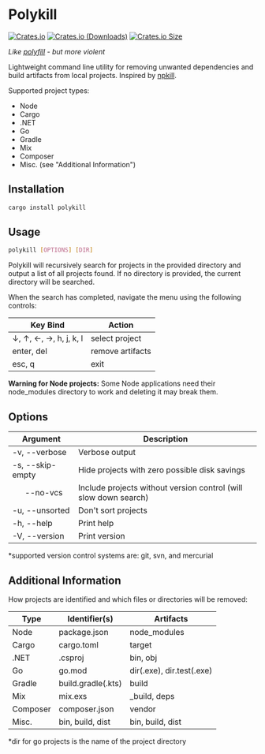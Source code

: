 # Polykill

[![Crates.io](https://img.shields.io/crates/v/polykill?style=flat-square&color=peru)](https://crates.io/crates/polykill)
[![Crates.io (Downloads)](https://img.shields.io/crates/d/polykill?style=flat-square&color=mediumseagreen)](https://crates.io/crates/polykill)
[![Crates.io Size](https://img.shields.io/crates/size/polykill?style=flat-square&color=steelblue)](https://crates.io/crates/polykill)

*Like [polyfill](https://developer.mozilla.org/en-US/docs/Glossary/Polyfill) - but more violent*

Lightweight command line utility for removing unwanted dependencies and build artifacts from local projects. Inspired by [npkill](https://www.npmjs.com/package/npkill).

Supported project types:
- Node
- Cargo
- .NET
- Go
- Gradle
- Mix
- Composer
- Misc. (see "Additional Information")

## Installation

```sh
cargo install polykill
```

## Usage

```sh
polykill [OPTIONS] [DIR]
```

Polykill will recursively search for projects in the provided directory and output a list of all projects found. If no directory is provided, the current directory will be searched.

When the search has completed, navigate the menu using the following controls:

| Key Bind   | Action           |
| ---------- | ---------------- |
| ↓, ↑, ←, →, h, j, k, l | select project |
| enter, del | remove artifacts |
| esc, q     | exit             |

**Warning for Node projects:** Some Node applications need their node_modules directory to work and deleting it may break them.

## Options

| Argument         | Description                                   |
| ---------------- | --------------------------------------------- |
| -v, --verbose    | Verbose output                                |
| -s, --skip-empty | Hide projects with zero possible disk savings |
| &nbsp;&nbsp;&nbsp;&nbsp;&nbsp;&nbsp;--no-vcs | Include projects without version control (will slow down search) |
| -u, --unsorted   | Don't sort projects                           |
| -h, --help       | Print help                                    |
| -V, --version    | Print version                                 |

*supported version control systems are: git, svn, and mercurial

## Additional Information

How projects are identified and which files or directories will be removed:

| Type      | Identifier(s)      | Artifacts        |
| --------- | ------------------ | ---------------- |
| Node      | package.json       | node_modules     |
| Cargo     | cargo.toml         | target           |
| .NET      | .csproj            | bin, obj         |
| Go        | go.mod             | dir(.exe), dir.test(.exe) |
| Gradle    | build.gradle(.kts) | build            |
| Mix       | mix.exs            | _build, deps     |
| Composer  | composer.json      | vendor           |
| Misc.     | bin, build, dist   | bin, build, dist |

*dir for go projects is the name of the project directory
